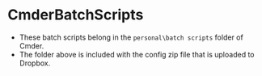 # CmderBatchScripts
- These batch scripts belong in the `personal\batch scripts` folder of Cmder.
- The folder above is included with the config zip file that is uploaded to Dropbox.

